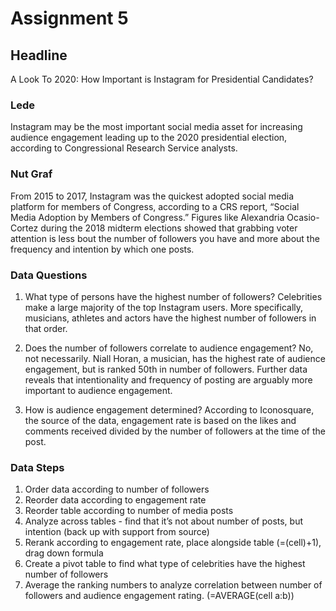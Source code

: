 # Assignment 5

## Headline

A Look To 2020: How Important is Instagram for Presidential Candidates?

### Lede

Instagram may be the most important social media asset for increasing audience engagement 
leading up to the 2020 presidential election, according to Congressional Research Service analysts. 

### Nut Graf

From 2015 to 2017, Instagram was the quickest adopted social media platform for members of Congress, according to 
a CRS report, “Social Media Adoption by Members of Congress.” Figures like Alexandria Ocasio-Cortez during the 
2018 midterm elections showed that grabbing voter attention is less bout the number of followers you have and
more about the frequency and intention by which one posts.

### Data Questions

1. What type of persons have the highest number of followers?
Celebrities make a large majority of the top Instagram users. More specifically, musicians, athletes and actors
have the highest number of followers in that order.

2. Does the number of followers correlate to audience engagement?
No, not necessarily. Niall Horan, a musician, has the highest rate of audience engagement, but is ranked 50th 
in number of followers. Further data reveals that intentionality and frequency of posting are arguably
more important to audience engagement.

4. How is audience engagement determined?
According to Iconosquare, the source of the data, engagement rate is based on the likes and comments received 
divided by the number of followers at the time of the post.

### Data Steps

1. Order data according to number of followers
2. Reorder data according to engagement rate
3. Reorder table according to number of media posts
4. Analyze across tables - find that it’s not about number of posts, but intention (back up with support from source)
5. Rerank according to engagement rate, place alongside table
(=(cell)+1), drag down formula
6. Create a pivot table to find what type of celebrities have the highest number of followers 
7. Average the ranking numbers to analyze correlation between number of followers and audience engagement rating.
(=AVERAGE(cell a:b))
